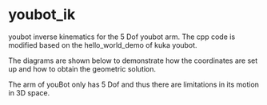 # youbot_ik
youbot inverse kinematics for the 5 Dof youbot arm.
The cpp code is modified based on the hello_world_demo of kuka youbot.

The diagrams are shown below to demonstrate how the coordinates are set up and how to obtain the geometric solution.



The arm of youBot only has 5 Dof and thus there are limitations in its motion in 3D space. 
